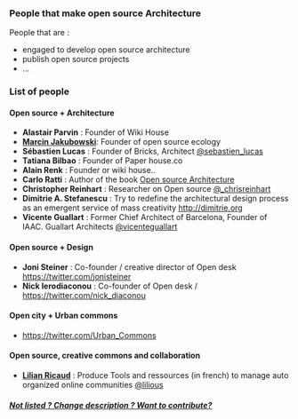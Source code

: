 ### People that make open source Architecture 

People that are : 
* engaged to develop open source architecture
* publish open source projects
* ...

### List of people

#### Open source + Architecture 

* **Alastair Parvin** : Founder of Wiki House
* **[Marcin Jakubowski]( http://opensourceecology.org/marcin-jakubowski/#)**: Founder of open source ecology
* **Sébastien Lucas** : Founder  of Bricks, Architect [@sebastien_lucas](https://twitter.com/sebastien_lucas)
* **Tatiana Bilbao** : Founder of Paper house.co
* **Alain Renk** : Founder or wiki house..
* **Carlo Ratti** : Author of the book [Open source Architecture](http://www.amazon.com/Open-Source-Architecture-Carlo-Ratti/dp/0500343063)
* **Christopher Reinhart** : Researcher on Open source  [@_chrisreinhart](https://twitter.com/_chrisreinhart)
*  **Dimitrie A. Stefanescu** : Try to redefine the architectural design process as an emergent service of mass creativity http://dimitrie.org
*  **Vicente Guallart** : Former Chief Architect of Barcelona, Founder of IAAC. Guallart Architects [@vicenteguallart](https://twitter.com/vicenteguallart)

#### Open source + Design 

* **Joni Steiner** : Co-founder / creative director of Open desk https://twitter.com/jonisteiner
* **Nick Ierodiaconou** : Co-founder of Open desk / https://twitter.com/nick_diaconou

#### Open city + Urban commons 

* https://twitter.com/Urban_Commons

#### Open source, creative commons and collaboration

* **[Lilian Ricaud](http://www.lilianricaud.com)** : Produce Tools and ressources (in french) to manage auto organized online communities [@lilious](https://twitter.com/lilious)

##### [Not listed ? Change description ? Want to contribute?](/not-listed.md) 

